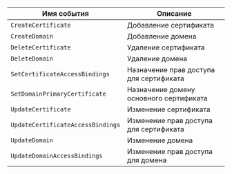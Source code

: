 Имя события | Описание
--- | ---
`CreateCertificate` | Добавление сертификата
`CreateDomain` | Добавление домена
`DeleteCertificate` | Удаление сертификата
`DeleteDomain` | Удаление домена
`SetCertificateAccessBindings` | Назначение прав доступа для сертификата
`SetDomainPrimaryCertificate` | Назначение домену основного сертификата
`UpdateCertificate` | Изменение сертификата
`UpdateCertificateAccessBindings` | Изменение прав доступа для сертификата
`UpdateDomain` | Изменение домена
`UpdateDomainAccessBindings` | Изменение прав доступа для домена
